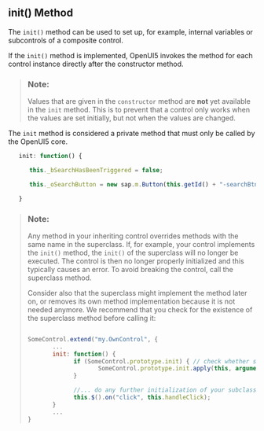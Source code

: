 <!-- loio6d6b5bda5727419eadcc9cbac1f6e6a1 -->

## init\(\) Method

The `init()` method can be used to set up, for example, internal variables or subcontrols of a composite control.

If the `init()` method is implemented, OpenUI5 invokes the method for each control instance directly after the constructor method.

> ### Note:  
> Values that are given in the `constructor` method are **not** yet available in the `init` method. This is to prevent that a control only works when the values are set initially, but not when the values are changed.

The `init` method is considered a private method that must only be called by the OpenUI5 core.

```js
   init: function() {

      this._bSearchHasBeenTriggered = false;

      this._oSearchButton = new sap.m.Button(this.getId() + "-searchBtn", {text: "Search"});

   }
```

> ### Note:  
> Any method in your inheriting control overrides methods with the same name in the superclass. If, for example, your control implements the `init()` method, the `init()` of the superclass will no longer be executed. The control is then no longer properly initialized and this typically causes an error. To avoid breaking the control, call the superclass method.
> 
> Consider also that the superclass might implement the method later on, or removes its own method implementation because it is not needed anymore. We recommend that you check for the existence of the superclass method before calling it:
> 
> ```js
> 
> SomeControl.extend("my.OwnControl", {
>        ...
>        init: function() {
>              if (SomeControl.prototype.init) { // check whether superclass implements the method
>                     SomeControl.prototype.init.apply(this, arguments); // call the method with the original arguments
>              }
> 
>              //... do any further initialization of your subclass, e.g. 
>              this.$().on("click", this.handleClick);
>        } 
>        ...
> }
> ```

